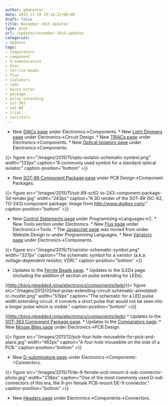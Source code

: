 ```yaml
---
author: gbmhunter
date: 2015-11-29 19:16:21+00:00
draft: false
title: November 2015 Updates
type: post
url: /updates/november-2015-updates
categories:
- Updates
tags:
- comparators
- component
- d-subminiature
- diac
- ferrite beads
- flux
- isolators
- leds
- mouse bites
- package
- pulse extending
- sot-363
- sot-89
- triac
- varistors
---
```


  * New [DIACs page](http://blog.mbedded.ninja/electronics/components/diodes/diacs) under Electronics->Components.  * New [Light Dimmers page](http://blog.mbedded.ninja/electronics/circuit-design/light-dimmers) under Electronics->Circuit Design.  * New [TRIACs page](http://blog.mbedded.ninja/electronics/components/triacs) under Electronics->Components.  * New [Optical Isolators page](http://blog.mbedded.ninja/electronics/components/optical-isolators) under Electronics->Components.  
  
{{< figure src="/images/2015/11/opto-isolator-schematic-symbol.png" width="133px" caption="A commonly used symbol for a standard optical isolator." caption-position="bottom" >}}  
  
  * New [SOT-89 Component Package page](http://blog.mbedded.ninja/pcb-design/component-packages/sot-89-component-package) under PCB Design->Component Packages.  
  
{{< figure src="/images/2015/11/sot-89-sc62-to-243-component-package-3d-render.jpg" width="243px" caption="A 3D render of the SOT-89 (SC-62, TO-243) component package. Image from http://www.digikey.com/." caption-position="bottom" >}}  
  
  * New [Control Statements page](http://blog.mbedded.ninja/programming/languages/c/control-statements) under Programming->Languages->C.  * New Tools section under Electronics.  * New [Flux page](http://blog.mbedded.ninja/electronics/tools/flux) under Electronics->Tools.  * The [Javascript page](http://blog.mbedded.ninja/programming/languages/javascript) was moved from under Website Design to under Programming Languages.  * New [Varistors page](http://blog.mbedded.ninja/electronics/components/varistors) under Electronics->Components.  
  
{{< figure src="/images/2015/11/varistor-schematic-symbol.png" width="327px" caption="The schematic symbol for a varistor (a.k.a. voltage-dependent resistor, VDR)." caption-position="bottom" >}}  
  
  * Updates to the [Ferrite Beads page](http://blog.mbedded.ninja/electronics/components/ferrite-beads).  * Updates to the [LEDs page (including the addition of section on pulse extending for LEDs).  
  
](http://blog.mbedded.ninja/electronics/components/leds){{< figure src="/images/2012/03/led-pulse-extending-circuit-schematic-annotated-rc-mosfet.png" width="519px" caption="The schematic for a LED pulse width extending circuit. It converts a short pulse that would not be seen into a longer pulse which is visible." caption-position="bottom" >}}[  
  
](http://blog.mbedded.ninja/electronics/components/leds)  * Updates to the [SOT-363 Component Package page](http://blog.mbedded.ninja/pcb-design/component-packages/sot-363-sc-88-component-package).  * Updates to the [Comparators page](http://blog.mbedded.ninja/electronics/components/comparators).  * New [Mouse Bites page](http://blog.mbedded.ninja/pcb-design/mouse-bites) under Electronics->PCB Design.  
  
{{< figure src="/images/2011/12/pcb-four-hole-mousebite-for-pick-and-place.jpg" width="462px" caption="A four-hole mousebite on the side of a PCB." caption-position="bottom" >}}  
  
  * New [D-subminiature page](http://blog.mbedded.ninja/electronics/components/connectors/d-subminiature-d-sub) under Electronics->Components->Connectors.  
  
{{< figure src="/images/2015/11/de-9-female-pcb-mount-d-sub-connector-photo.jpg" width="236px" caption="One of the most commonly used D-sub connectors of this era, the 9-pin female PCB-mount DE-9 connector." caption-position="bottom" >}}  
  
  * New [Headers page](http://blog.mbedded.ninja/electronics/components/connectors/headers) under Electronics->Components->Connectors.
